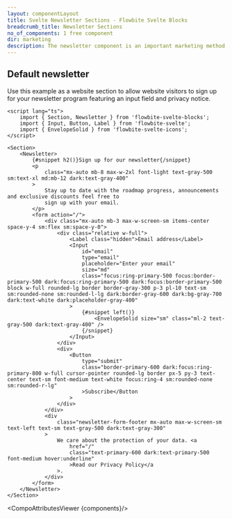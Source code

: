 ```yaml
---
layout: componentLayout
title: Svelte Newsletter Sections - Flowbite Svelte Blocks
breadcrumb_title: Newsletter Sections
no_of_components: 1 free component
dir: marketing
description: The newsletter component is an important marketing method that you can use to convince website visitors to sign up for additional news from your organization.
---
```


<script>
  import { TableProp, TableDefaultRow, CompoAttributesViewer } from '../utils'
  const components = 'Newsletter, Section'
</script>

## Default newsletter

Use this example as a website section to allow website visitors to sign up for your newsletter program featuring an input field and privacy notice.

```svelte example
<script lang="ts">
	import { Section, Newsletter } from 'flowbite-svelte-blocks';
	import { Input, Button, Label } from 'flowbite-svelte';
	import { EnvelopeSolid } from 'flowbite-svelte-icons';
</script>

<Section>
	<Newsletter>
		{#snippet h2()}Sign up for our newsletter{/snippet}
		<p
			class="mx-auto mb-8 max-w-2xl font-light text-gray-500 sm:text-xl md:mb-12 dark:text-gray-400"
		>
			Stay up to date with the roadmap progress, announcements and exclusive discounts feel free to
			sign up with your email.
		</p>
		<form action="/">
			<div class="mx-auto mb-3 max-w-screen-sm items-center space-y-4 sm:flex sm:space-y-0">
				<div class="relative w-full">
					<Label class="hidden">Email address</Label>
					<Input
						id="email"
						type="email"
						placeholder="Enter your email"
						size="md"
						class="focus:ring-primary-500 focus:border-primary-500 dark:focus:ring-primary-500 dark:focus:border-primary-500 block w-full rounded-lg border border-gray-300 p-3 pl-10 text-sm sm:rounded-none sm:rounded-l-lg dark:border-gray-600 dark:bg-gray-700 dark:text-white dark:placeholder-gray-400"
					>
						{#snippet left()}
							<EnvelopeSolid size="sm" class="ml-2 text-gray-500 dark:text-gray-400" />
						{/snippet}
					</Input>
				</div>
				<div>
					<Button
						type="submit"
						class="border-primary-600 dark:focus:ring-primary-800 w-full cursor-pointer rounded-lg border px-5 py-3 text-center text-sm font-medium text-white focus:ring-4 sm:rounded-none  sm:rounded-r-lg"
						>Subscribe</Button
					>
				</div>
			</div>
			<div
				class="newsletter-form-footer mx-auto max-w-screen-sm text-left text-sm text-gray-500 dark:text-gray-300"
			>
				We care about the protection of your data. <a
					href="/"
					class="text-primary-600 dark:text-primary-500 font-medium hover:underline"
					>Read our Privacy Policy</a
				>.
			</div>
		</form>
	</Newsletter>
</Section>
```

<CompoAttributesViewer {components}/>
